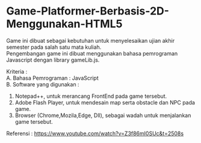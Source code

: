 # Game-Platformer-Berbasis-2D-Menggunakan-HTML5
Game ini dibuat sebagai kebutuhan untuk menyelesaikan ujian akhir semester pada salah satu mata kuliah.<br>
Pengembangan game ini dibuat menggunakan bahasa pemrograman Javascript dengan library gameLib.js.

Kriteria : <br>
A. Bahasa Pemrograman : JavaScript<br>
B. Software yang digunakan :
  1.   Notepad++, untuk merancang FrontEnd pada game tersebut.
  2.   Adobe Flash Player, untuk mendesain map serta obstacle dan NPC pada game.
  3.   Browser (Chrome,Mozila,Edge, Dll), sebagai wadah untuk menjalankan game tersebut.

Referensi :
https://www.youtube.com/watch?v=Z3f86mI0SUc&t=2508s
